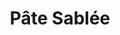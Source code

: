 ---
layout: recette
categories: [recettes]
hidden: true
lang: fr
sitemap: false
title: Pâte Sablée
type: boulangerie
recettes:
  À la main:
    ingredients: 
      - nom: farine blanche
        qte: 200
        unite: gr
        variable: true
      - nom: beurre
        qte: 140
        unite: gr
      - nom: sucre
        qte: 50
        unite: gr
      - nom: sel
        qte: 3
        unite: gr
      - nom: eau froide
        qte: 37
        unite: mL
      - nom: jus de citron
        qte: 3
        unite: mL
    preconditions:
      - Mélanger l'eau et le jus de citron, réserver au frais
      - Le beurre doit être froid
    etapes:
      - label: Préparation
        details:
          - Dans un saladier verser la farine, le sucre et le sel
          - Couper le beurre en petits dés
          - Ajouter le beurre sur la farine
          - Écraser les dés de beurre du bout des doigts
          - Frotter la pâte entre les mains jusqu'à l'obtention de petits bouts
          - Ajouter l'eau froide et le jus de citron
          - Former une boule
          - Sur le plan de travail, fraiser la boule une/deux fois
          - Former une boule et l'applatir un peu
          - Réserver minimum 30 minutes au frais
      - label: Cuisson
        emoji: 🔥
        details:
          - "À blanc : 170°C pour 15 à 20 minutes"

  Au Robot:
    ingredients: 
      - nom: farine blanche
        qte: 265
        unite: gr
        variable: true
      - nom: beurre
        qte: 210
        unite: gr
      - nom: sucre glace
        qte: 20
        unite: gr
      - nom: sel
        qte: 3
        unite: gr
      - nom: eau froide
        qte: 60
        unite: mL
    preconditions:
      - Mélanger l'eau et le jus de citron, réserver au frais
      - Le beurre doit être froid
    etapes:
      - label: Préparation
        details:
          - Verser 175 grammes de farine, le sucre et le sel dans le bol du robot
          - Mixer deux fois 
          - Couper le beurre en petits dés
          - Ajouter le beurre 
          - Mixer jusqu'à incorporation (environ 25 coups)
          - Bien racler les bords
          - Ajouter la farine restante
          - Mixer jusqu'à incorporation (environ 5 coups)
          - Déverser la pâte dans un saladier
          - Ajouter l'eau et mélanger à la main
          - Former une boule
          - Aplatir légèrement la boule
          - Filmer
          - Réserver minimum 2 heures au frais
      - label: Cuisson
        emoji: 🔥
        details:
          - "À blanc : 170°C pour 15 à 20 minutes"
notes:
  - Ne pas trop travailler la pâte sinon elle va durcir a la cuisson
  - Fraiser une nouvelle fois la pâte si elle est trop friable
  - label: Gestes
    link: https://www.youtube.com/watch?v=6x3OldldC_g
  - Une pâte sablée s'obtient par sablage. Une pâte sucrée s'obtient par crémage du beurre avec le sucre
variantes:
  - label: Avec de la poudre d'amandes
    todo: true
  - label: Avec des graines de pavot
    todo: true
---